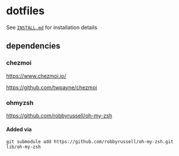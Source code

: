 # dotfiles 

See [`INSTALL.md`](INSTALL.md) for installation details

## dependencies

### chezmoi

https://www.chezmoi.io/

https://github.com/twpayne/chezmoi

### ohmyzsh

https://github.com/robbyrussell/oh-my-zsh

#### Added via

`git submodule add https://github.com/robbyrussell/oh-my-zsh.git lib/oh-my-zsh`
